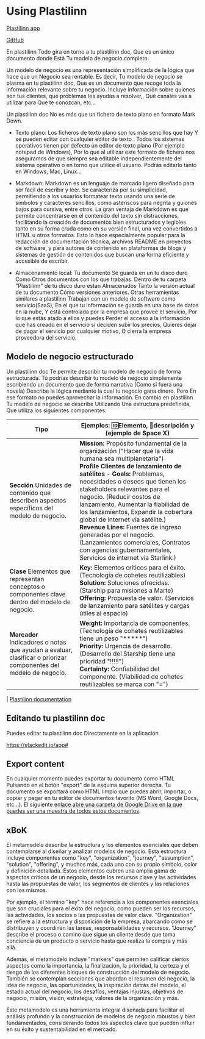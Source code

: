 # Using Plastilinn

[Plastilinn app](https://xbokmd.github.io/plastilinn/app.html)

[GitHub](https://github.com/xbokmd/plastilinn)

En plastilinn Todo gira en torno a tu plastilinn doc, Que es un único documento donde Está Tu modelo de negocio completo.

Un modelo de negocio es una representación simplificada de la lógica que hace que un Negocio sea rentable. Es decir, Tu modelo de negocio se plasma en tu plastilinn doc, Que es un documento que recoge toda la información relevante sobre tu negocio. Incluye información sobre quienes son tus clientes, qué problemas les ayudas a resolver,, Qué canales vas a utilizar para Que te conozcan, etc...

Un plastilinn doc No es más que un fichero de texto plano en formato Mark Down.

- Texto plano: Los ficheros de texto plano son los más sencillos que hay Y se pueden editar con cualquier editor de texto . Todos los sistemas operativos tienen por defecto un editor de texto plano (Por ejemplo notepad de Windows), Por lo que al utilizar este formato de fichero nos aseguramos de que siempre sea editable independientemente del sistema operativo o en torno que utilice el usuario. Podrás editarlo tanto en Windows, Mac, Linux...

- Markdown: Markdown es un lenguaje de marcado ligero diseñado para ser fácil de escribir y leer. Se caracteriza por su simplicidad, permitiendo a los usuarios formatear texto usando una serie de símbolos y caracteres sencillos, como asteriscos para negrita y guiones bajos para cursiva, entre otros. La gran ventaja de Markdown es que permite concentrarse en el contenido del texto sin distracciones, facilitando la creación de documentos bien estructurados y legibles tanto en su forma cruda como en su versión final, una vez convertidos a HTML u otros formatos. Esto lo hace especialmente popular para la redacción de documentación técnica, archivos README en proyectos de software, y para autores de contenido en plataformas de blogs y sistemas de gestión de contenidos que buscan una forma eficiente y accesible de escribir.

- Almacenamiento local: Tu documento Se guarda en un tu disco duro Como Otros documentos con los que trabajas. Dentro de tu carpeta "Plastilinn" de tu disco duro estan Almacenados Tanto la versión actual de tu documento Cómo versiones anteriores. Otras herramientas similares a plastilinn Trabajan con un modelo de software como servicio(SaaS), En el que tu información se guarda en una base de datos en la nube, Y está controlada por la empresa que provee el servicio, Por lo que estás atado a ellos y puedes Perder el acceso a la información que has creado en el servicio si deciden subir los precios, Quieres dejar de pagar el servicio por cualquier motivo, O cierra la empresa proveedora del servicio.

## Modelo de negocio estructurado

Un plastilinn doc Te permite describir tu modelo de negocio de forma estructurada. Tú podrías describir tu modelo de negocio simplemente escribiendo un documento que de forma narrativa (Como si fuera una novela) Describe la lógica mediante la cual tu negocio gana dinero. Pero En ese formato no puedes aprovechar la información. En cambio en plastilinn Tu modelo de negocio se describe Utilizando Una estructura predefinida, Que utiliza los siguientes componentes:

| Tipo | Ejemplos: 🆔Elemento, 📖descripción y (ejemplo de Space X)|
|------------|-------------------------------------------------------|
| **Sección** Unidades de contenido que describen aspectos específicos del modelo de negocio. | **Mission:** Propósito fundamental de la organización ("Hacer que la vida humana sea multiplanetaria")<br>**Profile Clientes de lanzamiento de satélites - Goals:** Problemas, necesidades o deseos que tienen los stakeholders relevantes para el negocio. (Reducir costos de lanzamiento, Aumentar la fiabilidad de los lanzamientos, Expandir la cobertura global de internet vía satélite.)<br>**Revenue Lines:** Fuentes de ingreso generadas por el negocio. (Lanzamientos comerciales, Contratos con agencias gubernamentales, Servicios de internet vía Starlink.)|
| **Clase** Elementos que representan conceptos o componentes clave dentro del modelo de negocio. | **Key:** Elementos críticos para el éxito. (Tecnología de cohetes reutilizables)<br>**Solution:** Soluciones ofrecidas. (Starship para misiones a Marte)<br>**Offering:** Propuesta de valor. (Servicios de lanzamiento para satélites y cargas útiles al espacio) |
| **Marcador**  Indicadores o notas que ayudan a evaluar, clasificar o priorizar componentes del modelo de negocio. | **Weight:** Importancia de componentes. (Tecnología de cohetes reutilizables tiene un peso "*****")<br>**Priority:** Urgencia de desarrollo. (Desarrollo del Starship tiene una prioridad "!!!!!")<br>**Certainty:** Confiabilidad del componente. (Viabilidad de cohetes reutilizables se marca con "=")
|
[Plastilinn documentation](https://xbokmd.github.io/plastilinn/index.html#/)

## Editando tu plastilinn doc

Puedes editar tu plastilinn doc Directamente en la aplicación

https://stackedit.io/app#

## Export content

En cualquier momento puedes exportar tu documento como HTML Pulsando en el botón "export" de la esquina superior derecha. Tu documento se exportará como HTML limpio que puedes abrir, importar, o copiar y pegar en tu editor de documentos favorito (MS Word, Google Docs, etc...). El siguiente <a  href="https://drive.google.com/drive/folders/1IbMu1j6hqWG0BLllePYftHpzubjxCEQy?usp=sharing"  target="_blank">enlace abre una carpeta de Google Drive en la que puedes ver una muestra de todos estos documentos</a>.

## xBoK

El metamodelo describe la estructura y los elementos esenciales que deben contemplarse al diseñar y analizar modelos de negocio. Esta estructura incluye componentes como "key", "organization", "journey", "assumption", "solution", "offering", y muchos más, cada uno con su propio símbolo, color y definición detallada. Estos elementos cubren una amplia gama de aspectos críticos de un negocio, desde los recursos clave y las actividades hasta las propuestas de valor, los segmentos de clientes y las relaciones con los mismos.

Por ejemplo, el término "key" hace referencia a los componentes esenciales que son cruciales para el éxito del negocio, como pueden ser los recursos, las actividades, los socios o las propuestas de valor clave. "Organization" se refiere a la estructura y disposición de la empresa, abarcando cómo se distribuyen y coordinan las tareas, responsabilidades y recursos. "Journey" describe el proceso o camino que sigue un cliente desde que toma conciencia de un producto o servicio hasta que realiza la compra y más allá.

Además, el metamodelo incluye "markers" que permiten calificar ciertos aspectos como la importancia, la finalización, la prioridad, la certeza y el riesgo de los diferentes bloques de construcción del modelo de negocio. También se contemplan secciones que abordan el resumen del negocio, la idea de negocio, las oportunidades, la inspiración detrás del modelo, el estado actual del negocio, los desafíos, ventajas injustas, objetivos de negocio, misión, visión, estrategia, valores de la organización y más.

Este metamodelo es una herramienta integral diseñada para facilitar el análisis profundo y la construcción de modelos de negocio robustos y bien fundamentados, considerando todos los aspectos clave que pueden influir en su éxito y sustentabilidad en el mercado.